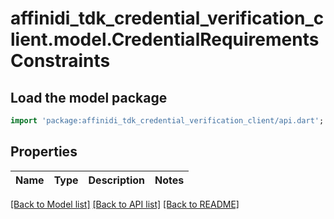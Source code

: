 # affinidi_tdk_credential_verification_client.model.CredentialRequirementsConstraints

## Load the model package

```dart
import 'package:affinidi_tdk_credential_verification_client/api.dart';
```

## Properties

| Name | Type | Description | Notes |
| ---- | ---- | ----------- | ----- |

[[Back to Model list]](../README.md#documentation-for-models) [[Back to API list]](../README.md#documentation-for-api-endpoints) [[Back to README]](../README.md)
